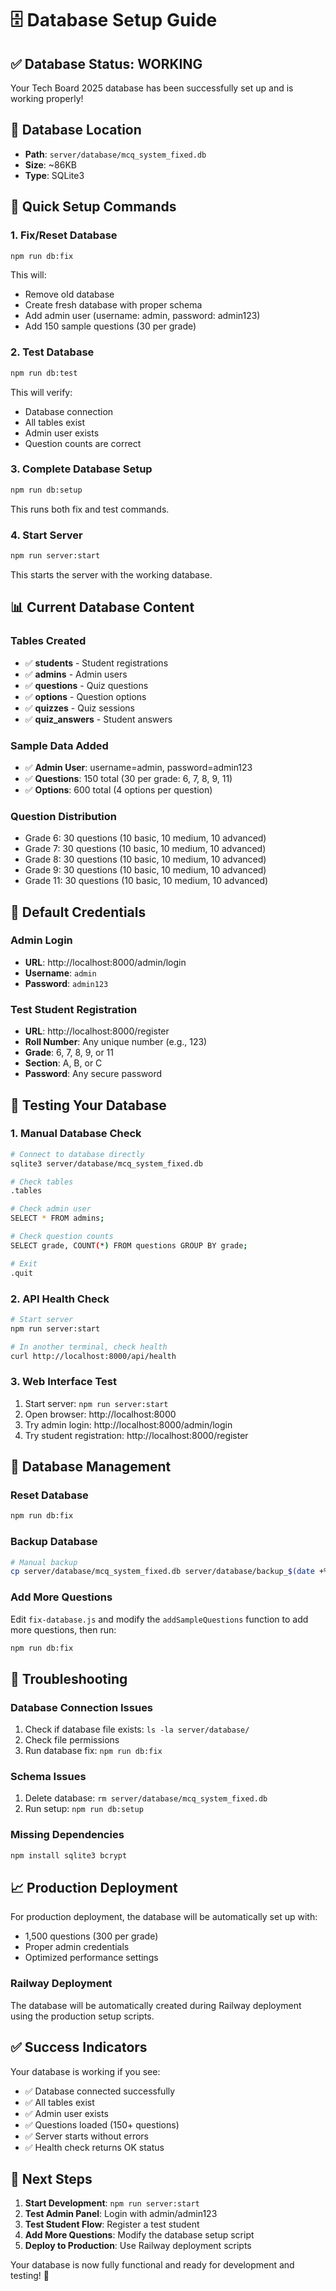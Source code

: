 # 🗄️ Database Setup Guide

## ✅ Database Status: WORKING

Your Tech Board 2025 database has been successfully set up and is working properly!

## 📍 Database Location
- **Path**: `server/database/mcq_system_fixed.db`
- **Size**: ~86KB
- **Type**: SQLite3

## 🔧 Quick Setup Commands

### 1. Fix/Reset Database
```bash
npm run db:fix
```
This will:
- Remove old database
- Create fresh database with proper schema
- Add admin user (username: admin, password: admin123)
- Add 150 sample questions (30 per grade)

### 2. Test Database
```bash
npm run db:test
```
This will verify:
- Database connection
- All tables exist
- Admin user exists
- Question counts are correct

### 3. Complete Database Setup
```bash
npm run db:setup
```
This runs both fix and test commands.

### 4. Start Server
```bash
npm run server:start
```
This starts the server with the working database.

## 📊 Current Database Content

### Tables Created
- ✅ **students** - Student registrations
- ✅ **admins** - Admin users
- ✅ **questions** - Quiz questions
- ✅ **options** - Question options
- ✅ **quizzes** - Quiz sessions
- ✅ **quiz_answers** - Student answers

### Sample Data Added
- ✅ **Admin User**: username=admin, password=admin123
- ✅ **Questions**: 150 total (30 per grade: 6, 7, 8, 9, 11)
- ✅ **Options**: 600 total (4 options per question)

### Question Distribution
- Grade 6: 30 questions (10 basic, 10 medium, 10 advanced)
- Grade 7: 30 questions (10 basic, 10 medium, 10 advanced)
- Grade 8: 30 questions (10 basic, 10 medium, 10 advanced)
- Grade 9: 30 questions (10 basic, 10 medium, 10 advanced)
- Grade 11: 30 questions (10 basic, 10 medium, 10 advanced)

## 🔐 Default Credentials

### Admin Login
- **URL**: http://localhost:8000/admin/login
- **Username**: `admin`
- **Password**: `admin123`

### Test Student Registration
- **URL**: http://localhost:8000/register
- **Roll Number**: Any unique number (e.g., 123)
- **Grade**: 6, 7, 8, 9, or 11
- **Section**: A, B, or C
- **Password**: Any secure password

## 🧪 Testing Your Database

### 1. Manual Database Check
```bash
# Connect to database directly
sqlite3 server/database/mcq_system_fixed.db

# Check tables
.tables

# Check admin user
SELECT * FROM admins;

# Check question counts
SELECT grade, COUNT(*) FROM questions GROUP BY grade;

# Exit
.quit
```

### 2. API Health Check
```bash
# Start server
npm run server:start

# In another terminal, check health
curl http://localhost:8000/api/health
```

### 3. Web Interface Test
1. Start server: `npm run server:start`
2. Open browser: http://localhost:8000
3. Try admin login: http://localhost:8000/admin/login
4. Try student registration: http://localhost:8000/register

## 🔄 Database Management

### Reset Database
```bash
npm run db:fix
```

### Backup Database
```bash
# Manual backup
cp server/database/mcq_system_fixed.db server/database/backup_$(date +%Y%m%d_%H%M%S).db
```

### Add More Questions
Edit `fix-database.js` and modify the `addSampleQuestions` function to add more questions, then run:
```bash
npm run db:fix
```

## 🚨 Troubleshooting

### Database Connection Issues
1. Check if database file exists: `ls -la server/database/`
2. Check file permissions
3. Run database fix: `npm run db:fix`

### Schema Issues
1. Delete database: `rm server/database/mcq_system_fixed.db`
2. Run setup: `npm run db:setup`

### Missing Dependencies
```bash
npm install sqlite3 bcrypt
```

## 📈 Production Deployment

For production deployment, the database will be automatically set up with:
- 1,500 questions (300 per grade)
- Proper admin credentials
- Optimized performance settings

### Railway Deployment
The database will be automatically created during Railway deployment using the production setup scripts.

## ✅ Success Indicators

Your database is working if you see:
- ✅ Database connected successfully
- ✅ All tables exist
- ✅ Admin user exists
- ✅ Questions loaded (150+ questions)
- ✅ Server starts without errors
- ✅ Health check returns OK status

## 🎉 Next Steps

1. **Start Development**: `npm run server:start`
2. **Test Admin Panel**: Login with admin/admin123
3. **Test Student Flow**: Register a test student
4. **Add More Questions**: Modify the database setup script
5. **Deploy to Production**: Use Railway deployment scripts

Your database is now fully functional and ready for development and testing! 🚀
